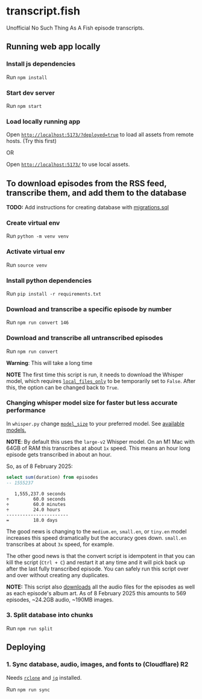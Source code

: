 # transcript.fish

Unofficial No Such Thing As A Fish episode transcripts.

## Running web app locally

### Install js dependencies

Run `npm install`

### Start dev server

Run `npm start`

### Load locally running app

Open [`http://localhost:5173/?deployed=true`](http://localhost:5173/?deployed=true) to load all assets from remote hosts. (Try this first)

OR

Open [`http://localhost:5173/`](http://localhost:5173/) to use local assets.

## To download episodes from the RSS feed, transcribe them, and add them to the database

**TODO:** Add instructions for creating database with [migrations.sql](./db/migrations.sql)

### Create virtual env

Run `python -m venv venv`

### Activate virtual env

Run `source venv`

### Install python dependencies

Run `pip install -r requirements.txt`

### Download and transcribe a specific episode by number

Run `npm run convert 146`

### Download and transcribe all untranscribed episodes

Run `npm run convert`

**Warning**: This will take a long time

**NOTE** The first time this script is run, it needs to download the Whisper model, which requires [`local_files_only`](./src/python/whisper.py#L13) to be temporarily set to `False`. After this, the option can be changed back to `True`.

### Changing whisper model size for faster but less accurate performance

In `whisper.py` change [`model_size`](./src/python/whisper.py#L7) to your preferred model. See [available models.](https://huggingface.co/guillaumekln)

**NOTE**: By default this uses the `large-v2` Whisper model. On an M1 Mac with 64GB of RAM this transcribes at about `1x` speed. This means an hour long episode gets transcribed in about an hour.

So, as of 8 February 2025:

```sql
select sum(duration) from episodes
-- 1555237
```

```text
   1,555,237.0 seconds
÷         60.0 seconds
÷         60.0 minutes
÷         24.0 hours
-----------------------
=         18.0 days
```

The good news is changing to the `medium.en`, `small.en`, or `tiny.en` model increases this speed dramatically but the accuracy goes down. `small.en` transcribes at about `3x` speed, for example.

The other good news is that the convert script is idempotent in that you can kill the script (`Ctrl + C`) and restart it at any time and it will pick back up after the last fully transcribed episode. You can safely run this script over and over without creating any duplicates.

**NOTE:** This script also [downloads](/src/python/convert.py#L25) all the audio files for the episodes as well as each episode's album art. As of 8 February 2025 this amounts to 569 episodes, ~24.2GB audio, ~190MB images.

### 3. Split database into chunks

Run `npm run split`

## Deploying

### 1. Sync database, audio, images, and fonts to (Cloudflare) R2

Needs [`rclone`](https://rclone.org/) and [`jq`](https://jqlang.github.io/jq/) installed.

Run `npm run sync`

